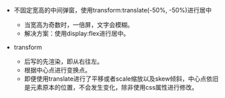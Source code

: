 * 不固定宽高的中间弹窗，使用transform:translate(-50%, -50%)进行居中
    - 当宽高为奇数时，一倍屏，文字会模糊。
    - 解决方案：使用display:flex进行居中。

* transform
    - 后写的先渲染，即从右往左。
    - 根据中心点进行变换点。
    - 即便使用translate进行了平移或者scale缩放以及skew倾斜，中心点依旧是元素原本的位置，不会发生变化，除非使用css属性进行修改。

